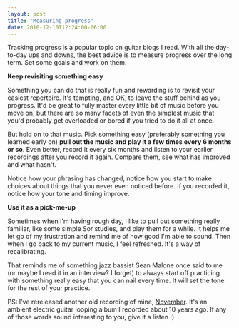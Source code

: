 ```yaml
---
layout: post
title: "Measuring progress"
date: 2010-12-10T12:24:00-06:00
---
```


Tracking progress is a popular topic on guitar blogs I read. With all the day-to-day ups and downs, the best advice is to measure progress over the long term. Set some goals and work on them.

**Keep revisiting something easy**

Something you can do that is really fun and rewarding is to revisit your easiest repertoire. It's tempting, and OK, to leave the stuff behind as you progress. It'd be great to fully master every little bit of music before you move on, but there are so many facets of even the simplest music that you'd probably get overloaded or bored if you tried to do it all at once.

But hold on to that music. Pick something easy (preferably something you learned early on) **pull out the music and play it a few times every 6 months or so**. Even better, record it every six months and listen to your earlier recordings after you record it again. Compare them, see what has improved and what hasn't.

Notice how your phrasing has changed, notice how you start to make choices about things that you never even noticed before.  If you recorded it, notice how your tone and timing improve.

**Use it as a pick-me-up**

Sometimes when I'm having rough day, I like to pull out something really familiar, like some simple Sor studies, and play them for a while. It helps me let go of my frustration and remind me of how good I'm able to sound. Then when I go back to my current music, I feel refreshed. It's a way of recalibrating. 

That reminds me of something jazz bassist Sean Malone once said to me (or maybe I read it in an interview? I forget)  to always start off practicing with something really easy that you can  nail every time. It will set the tone for the rest of your practice.

PS: I've rereleased another old recording of mine, <a href="http://glissant.bandcamp.com/album/november">November</a>. It's an ambient electric guitar looping album I recorded about 10 years ago. If any of those words sound interesting to you, give it a listen :)

